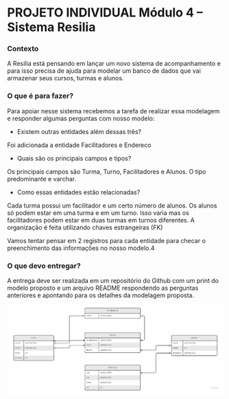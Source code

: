 # PROJETO INDIVIDUAL Módulo 4 – Sistema Resilia
### Contexto
A Resilia está pensando em lançar um novo sistema de acompanhamento e para isso precisa de ajuda para modelar um banco de dados que vai armazenar seus cursos, turmas e alunos.

### O que é para fazer?
Para apoiar nesse sistema recebemos a tarefa de realizar essa modelagem e responder algumas perguntas com nosso modelo:

 - Existem outras entidades além dessas três?
 
 Foi adicionada a entidade Facilitadores e Endereco

- Quais são os principais campos e tipos?

 Os principais campos são Turma, Turno, Facilitadores e Alunos. O tipo predominante e varchar.

- Como essas entidades estão relacionadas?

 Cada turma possui um facilitador e um certo número de alunos. Os alunos só podem estar em uma turma e em um turno. Isso varia mas os facilitadores podem estar em duas turmas em turnos diferentes. A organização é feita utilizando chaves estrangeiras (FK)


Vamos tentar pensar em 2 registros para cada entidade para checar o preenchimento das informações no nosso modelo.4

### O que devo entregar? 

A entrega deve ser realizada em um repositório do Github com um print do modelo proposto e um arquivo README respondendo as perguntas anteriores e apontando para os detalhes da modelagem proposta.

![image](https://github.com/juanjpf/projeto-individual-m4/blob/695027a070756f4f1445463be5e7c0f99460dbc7/assets/Diagrama.jpg)

